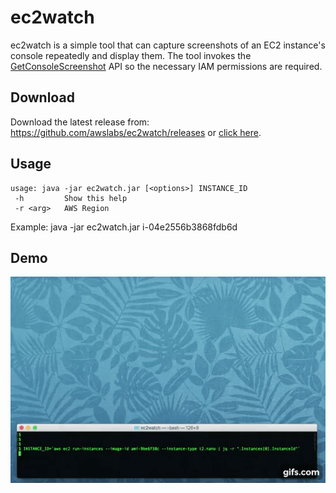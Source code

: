 # ec2watch

ec2watch is a simple tool that can capture screenshots of an EC2 instance's console repeatedly and display them.  The tool invokes the [GetConsoleScreenshot](GetConsoleScreenshot) API so the necessary IAM permissions are required.

## Download

Download the latest release from: https://github.com/awslabs/ec2watch/releases or [click here](https://github.com/awslabs/ec2watch/releases/download/v1.0.0/ec2watch.jar).

## Usage

```
usage: java -jar ec2watch.jar [<options>] INSTANCE_ID
 -h         Show this help
 -r <arg>   AWS Region
```

Example:  java -jar ec2watch.jar i-04e2556b3868fdb6d


## Demo

![ec2watch demo](/images/screencap.gif)
